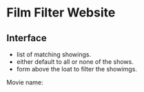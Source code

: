 # Film Filter Website

## Interface

* list of matching showings.
* either default to all or none of the shows.
* form above the loat to filter the showimgs.

Movie name:


